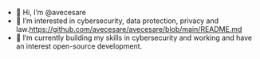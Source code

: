 - 👋 Hi, I’m @avecesare
- 👀 I’m interested in cybersecurity, data protection, privacy and law.https://github.com/avecesare/avecesare/blob/main/README.md
- 🌱 I’m currently building my skills in cybersecurity and working and have an interest open-source development.

<!---
avecesare/avecesare is a ✨ special ✨ repository because its `README.md` (this file) appears on your GitHub profile.
You can click the Preview link to take a look at your changes.
--->
